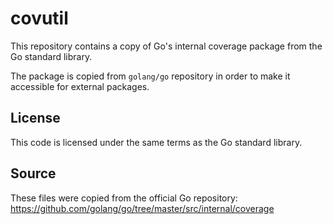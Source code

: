# covutil

This repository contains a copy of Go's internal coverage package from the Go standard library.

The package is copied from `golang/go` repository in order to make it accessible for external packages.

## License

This code is licensed under the same terms as the Go standard library.

## Source

These files were copied from the official Go repository:
https://github.com/golang/go/tree/master/src/internal/coverage
